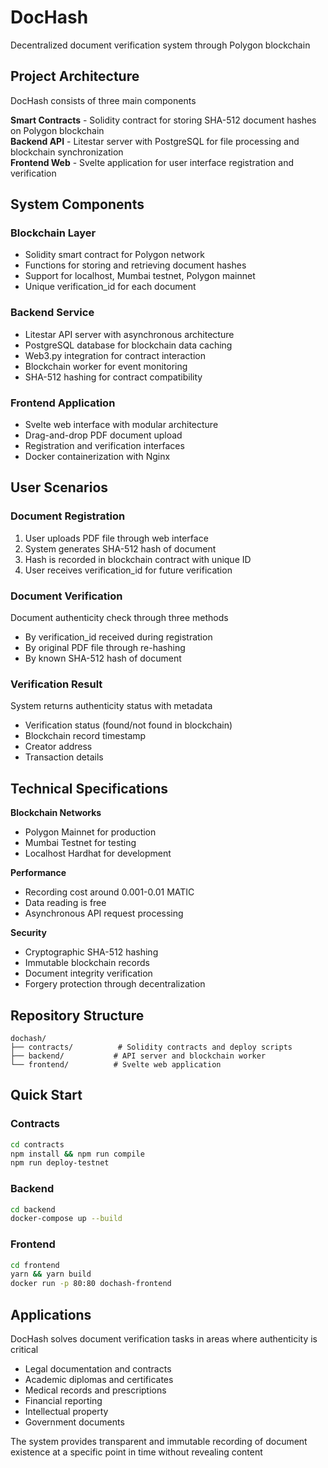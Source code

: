 # DocHash

Decentralized document verification system through Polygon blockchain

## Project Architecture

DocHash consists of three main components

**Smart Contracts** - Solidity contract for storing SHA-512 document hashes on Polygon blockchain  
**Backend API** - Litestar server with PostgreSQL for file processing and blockchain synchronization  
**Frontend Web** - Svelte application for user interface registration and verification

## System Components

### Blockchain Layer
- Solidity smart contract for Polygon network
- Functions for storing and retrieving document hashes
- Support for localhost, Mumbai testnet, Polygon mainnet
- Unique verification_id for each document

### Backend Service
- Litestar API server with asynchronous architecture
- PostgreSQL database for blockchain data caching
- Web3.py integration for contract interaction
- Blockchain worker for event monitoring
- SHA-512 hashing for contract compatibility

### Frontend Application  
- Svelte web interface with modular architecture
- Drag-and-drop PDF document upload
- Registration and verification interfaces
- Docker containerization with Nginx

## User Scenarios

### Document Registration
1. User uploads PDF file through web interface
2. System generates SHA-512 hash of document
3. Hash is recorded in blockchain contract with unique ID
4. User receives verification_id for future verification

### Document Verification
Document authenticity check through three methods
- By verification_id received during registration
- By original PDF file through re-hashing  
- By known SHA-512 hash of document

### Verification Result
System returns authenticity status with metadata
- Verification status (found/not found in blockchain)
- Blockchain record timestamp
- Creator address
- Transaction details

## Technical Specifications

**Blockchain Networks**
- Polygon Mainnet for production
- Mumbai Testnet for testing  
- Localhost Hardhat for development

**Performance**
- Recording cost around 0.001-0.01 MATIC
- Data reading is free
- Asynchronous API request processing

**Security**
- Cryptographic SHA-512 hashing
- Immutable blockchain records
- Document integrity verification
- Forgery protection through decentralization

## Repository Structure

```
dochash/
├── contracts/          # Solidity contracts and deploy scripts
├── backend/           # API server and blockchain worker  
└── frontend/          # Svelte web application
```

## Quick Start

### Contracts
```bash
cd contracts
npm install && npm run compile
npm run deploy-testnet
```

### Backend  
```bash
cd backend
docker-compose up --build
```

### Frontend
```bash  
cd frontend
yarn && yarn build
docker run -p 80:80 dochash-frontend
```

## Applications

DocHash solves document verification tasks in areas where authenticity is critical
- Legal documentation and contracts
- Academic diplomas and certificates  
- Medical records and prescriptions
- Financial reporting
- Intellectual property
- Government documents

The system provides transparent and immutable recording of document existence at a specific point in time without revealing content
